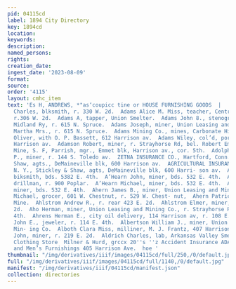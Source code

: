 ```yaml
---
pid: 04115cd
label: 1894 City Directory
key: 1894cd
location: 
keywords: 
description: 
named_persons: 
rights: 
creation_date: 
ingest_date: '2023-08-09'
format: 
source: 
order: '4115'
layout: cmhc_item
text: 'Es H, ANDREWS, *"as‘coupicc tine or HOUSE FURNISHING GOODS  |     60 ALD  Adam
  Charles, blksmith, r. 330 W. 2d.  Adams Alice M. Miss, teacher, Central School,
  r.306 W. 2d.  Adams A, tapper, Union Smelter.  Adams John 8., stenographer, Colo.
  Midland Ry, r. 615 N. Spruce.  Adams Joseph, miner, Union Leasing and Mining Co.  Adams
  Martha Mrs., r. 615 N. Spruce.  Adams Mining Co., mines, Carbonate Hill.  Adams
  Oliver, with O. P. Bassett, 612 Harrison av.  Adams Wiley, col’d, porter, r. 815
  Harrison av.  Adamson Robert, miner, r. Strayhorse Rd, bel. Robert Emmett shaft.  Adelaide
  Mine, S. F, Parrish, mgr., Emmet blk, Harrison av., cor. 5th.  Adolphson Andrew
  P., miner, r. 144 S. Toledo av.  ZETNA INSURANCE CO., Hartford, Conn. Stickley &
  Shaw, agts., DeMaineville blk, 600 Harrison av.  AGRICULTURAL INSURANCE CO., Watertown,
  N. Y., Stickley & Shaw, agts, DeMaineville blk, 600 Harri- son av.  A’Hearn James,
  biksmith, bds. 5382 E. 4th.  A’Hearn John, miner, bds. 532 E. 4th.  Ahearn Michael,
  drillman, r. 900 Poplar.  A’Hearn Michael, miner, bds. 532 E. 4th.  A’Hearn Patrick,
  miner, bds. 532 E. 4th.  Ahern James B., miner, Union Leasing and Mining Co.  A’Hern
  Michael, grocer, 601 W. Chestnut, r. 529 W. Chest- nut,  Ahern Patrick, miner, Mahala
  Mine.  Ahlstrom Andrew R., r. rear 423 E. 2d.  Ahlstrom Elmer, miner, r. 396 E.
  2d.  Aho Herman, miner, Union Leasing and Mining Co., r. Strayhorse Rd, head E.
  4th.  Ahrens Herman E., city oil delivery, 114 Harrison av, r. 108 E. 4th,  Aiteheson
  John E., jeweler, r. 114 E. 4th.  Albertson William J., miner, Union Leasing and
  Min- ing Co.  Alboth Clara Miss, milliner, M. J. Frantz, 407 Harrison av.  Alderson
  John, miner, r. 219 E. 2d.  Aldrich Charles, lab, Arkansas Valley Smelter.  Hayden’s
  Clothing Store  Milner & Hurd, grccx 20''s ''z Accident Insurance ADA  Clothing
  and Men’s Furnishings 405 Harrison Ave.  hoe '
thumbnail: "/img/derivatives/iiif/images/04115cd/full/250,/0/default.jpg"
full: "/img/derivatives/iiif/images/04115cd/full/1140,/0/default.jpg"
manifest: "/img/derivatives/iiif/04115cd/manifest.json"
collection: directories
---
```

